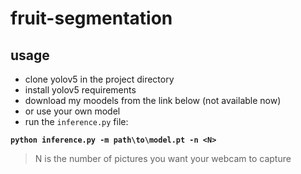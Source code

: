 # fruit-segmentation
## usage
- clone yolov5 in the project directory
- install yolov5 requirements
- download my moodels from the link below (not available now) 
- or use your own model
- run the `inference.py` file:

**`python inference.py -m path\to\model.pt -n <N>`**
> N is the number of pictures you want your webcam to capture

